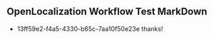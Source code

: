 ## OpenLocalization Workflow Test MarkDown
* 13ff59e2-f4a5-4330-b65c-7aa10f50e23e thanks!

<!--HONumber=Jul16_HO4-->



